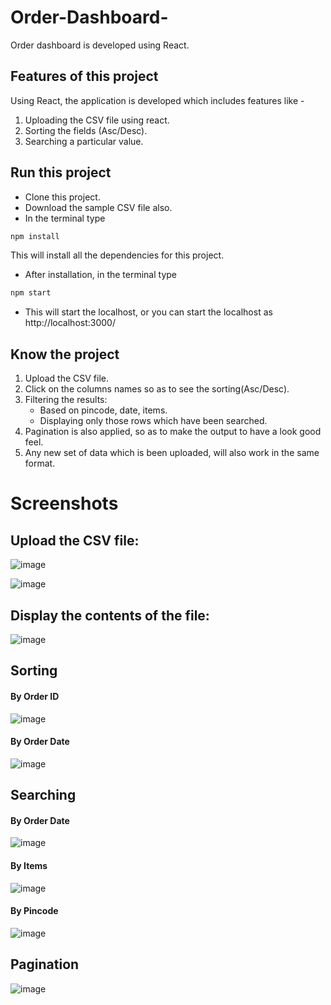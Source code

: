 # Order-Dashboard-
Order dashboard is developed using React.
## Features of this project
Using React, the application is developed which includes features like -
1.  Uploading the CSV file using react.
2.  Sorting the fields (Asc/Desc).
3.  Searching a particular value.

## Run this project
* Clone this project.
* Download the sample CSV file also.
* In the terminal type 
  
```bash
npm install
``` 
This will install all the dependencies for this project.
* After installation, in the terminal type 
```bash
npm start
``` 
* This will start the localhost, or you can start the localhost as http://localhost:3000/

## Know the project
1. Upload the CSV file.
2. Click on the columns names so as to see the sorting(Asc/Desc).
3. Filtering the results:
    * Based on pincode, date, items.
    * Displaying only those rows which have been searched.
4.  Pagination is also applied, so as to make the output to have a look good feel.
5.  Any new set of data which is been uploaded, will also work in the same format.
# Screenshots
## Upload the CSV file:

![image](https://user-images.githubusercontent.com/69857268/121912171-fa460200-cd4d-11eb-80cf-e2489af9f8a5.png)

![image](https://user-images.githubusercontent.com/69857268/121912199-03cf6a00-cd4e-11eb-9b7c-ed7cbc5dff86.png)


## Display the contents of the file:

![image](https://user-images.githubusercontent.com/69857268/121912279-1649a380-cd4e-11eb-8af2-8ecbaece2f74.png)


## Sorting
#### By Order ID

![image](https://user-images.githubusercontent.com/69857268/121912340-22cdfc00-cd4e-11eb-912d-b3ff526abdd4.png)


#### By Order Date

![image](https://user-images.githubusercontent.com/69857268/121912398-2e212780-cd4e-11eb-911a-5cffa7ca69ff.png)

## Searching
#### By Order Date
![image](https://user-images.githubusercontent.com/69857268/121912436-35e0cc00-cd4e-11eb-8922-3ec5b7c01b40.png)

#### By Items

![image](https://user-images.githubusercontent.com/69857268/121912559-4f821380-cd4e-11eb-9a0b-177309d9985d.png)

#### By Pincode

![image](https://user-images.githubusercontent.com/69857268/121912593-56a92180-cd4e-11eb-85e9-3f9309a58f6c.png)


## Pagination

![image](https://user-images.githubusercontent.com/69857268/121912648-6294e380-cd4e-11eb-9b74-6b6fa2f240e5.png)
